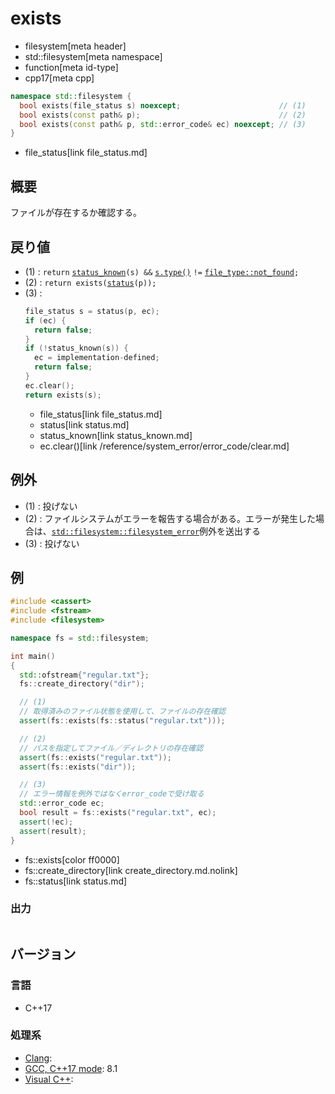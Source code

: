 # exists
* filesystem[meta header]
* std::filesystem[meta namespace]
* function[meta id-type]
* cpp17[meta cpp]

```cpp
namespace std::filesystem {
  bool exists(file_status s) noexcept;                      // (1)
  bool exists(const path& p);                               // (2)
  bool exists(const path& p, std::error_code& ec) noexcept; // (3)
}
```
* file_status[link file_status.md]

## 概要
ファイルが存在するか確認する。


## 戻り値
- (1) : `return` [`status_known`](status_known.md)`(s) &&` [`s.type()`](file_status/type.md) `!=` [`file_type::not_found`](file_type.md)`;`
- (2) : `return exists(`[`status`](status.md)`(p));`
- (3) :
    ```cpp
    file_status s = status(p, ec);
    if (ec) {
      return false;
    }
    if (!status_known(s)) {
      ec = implementation-defined;
      return false;
    }
    ec.clear();
    return exists(s);
    ```
    * file_status[link file_status.md]
    * status[link status.md]
    * status_known[link status_known.md]
    * ec.clear()[link /reference/system_error/error_code/clear.md]


## 例外
- (1) : 投げない
- (2) : ファイルシステムがエラーを報告する場合がある。エラーが発生した場合は、[`std::filesystem::filesystem_error`](filesystem_error.md)例外を送出する
- (3) : 投げない


## 例
```cpp example
#include <cassert>
#include <fstream>
#include <filesystem>

namespace fs = std::filesystem;

int main()
{
  std::ofstream{"regular.txt"};
  fs::create_directory("dir");

  // (1)
  // 取得済みのファイル状態を使用して、ファイルの存在確認
  assert(fs::exists(fs::status("regular.txt")));

  // (2)
  // パスを指定してファイル／ディレクトリの存在確認
  assert(fs::exists("regular.txt"));
  assert(fs::exists("dir"));

  // (3)
  // エラー情報を例外ではなくerror_codeで受け取る
  std::error_code ec;
  bool result = fs::exists("regular.txt", ec);
  assert(!ec);
  assert(result);
}
```
* fs::exists[color ff0000]
* fs::create_directory[link create_directory.md.nolink]
* fs::status[link status.md]

### 出力
```
```

## バージョン
### 言語
- C++17

### 処理系
- [Clang](/implementation.md#clang):
- [GCC, C++17 mode](/implementation.md#gcc): 8.1
- [Visual C++](/implementation.md#visual_cpp):
